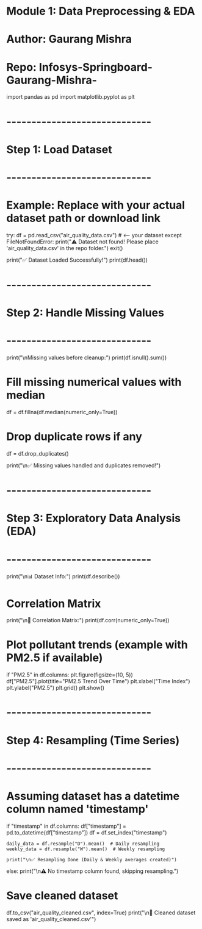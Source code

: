 # Module 1: Data Preprocessing & EDA
# Author: Gaurang Mishra
# Repo: Infosys-Springboard-Gaurang-Mishra-

import pandas as pd
import matplotlib.pyplot as plt

# -----------------------------
# Step 1: Load Dataset
# -----------------------------
# Example: Replace with your actual dataset path or download link
try:
    df = pd.read_csv("air_quality_data.csv")  # <-- your dataset
except FileNotFoundError:
    print("⚠️ Dataset not found! Please place 'air_quality_data.csv' in the repo folder.")
    exit()

print("✅ Dataset Loaded Successfully!")
print(df.head())

# -----------------------------
# Step 2: Handle Missing Values
# -----------------------------
print("\nMissing values before cleanup:")
print(df.isnull().sum())

# Fill missing numerical values with median
df = df.fillna(df.median(numeric_only=True))

# Drop duplicate rows if any
df = df.drop_duplicates()

print("\n✅ Missing values handled and duplicates removed!")

# -----------------------------
# Step 3: Exploratory Data Analysis (EDA)
# -----------------------------
print("\n📊 Dataset Info:")
print(df.describe())

# Correlation Matrix
print("\n🔗 Correlation Matrix:")
print(df.corr(numeric_only=True))

# Plot pollutant trends (example with PM2.5 if available)
if "PM2.5" in df.columns:
    plt.figure(figsize=(10, 5))
    df["PM2.5"].plot(title="PM2.5 Trend Over Time")
    plt.xlabel("Time Index")
    plt.ylabel("PM2.5")
    plt.grid()
    plt.show()

# -----------------------------
# Step 4: Resampling (Time Series)
# -----------------------------
# Assuming dataset has a datetime column named 'timestamp'
if "timestamp" in df.columns:
    df["timestamp"] = pd.to_datetime(df["timestamp"])
    df = df.set_index("timestamp")

    daily_data = df.resample("D").mean()  # Daily resampling
    weekly_data = df.resample("W").mean()  # Weekly resampling

    print("\n✅ Resampling Done (Daily & Weekly averages created)")
else:
    print("\n⚠️ No timestamp column found, skipping resampling.")

# Save cleaned dataset
df.to_csv("air_quality_cleaned.csv", index=True)
print("\n💾 Cleaned dataset saved as 'air_quality_cleaned.csv'")
